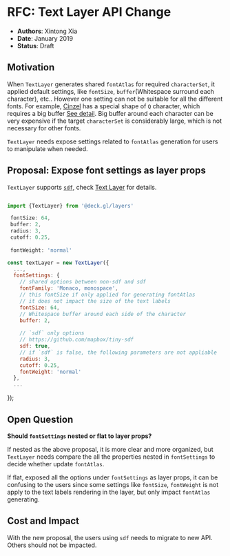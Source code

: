 # RFC: Text Layer API Change

* **Authors**: Xintong Xia 
* **Date**: January 2019
* **Status**: Draft 

## Motivation 

When `TextLayer` generates shared `fontAtlas` for required `characterSet`, it applied default settings, like 
`fontSize`, `buffer`(Whitespace surround each character), etc.. However one setting can not be suitable for 
all the different fonts. For example, [Cinzel](https://fonts.google.com/specimen/Cinzel) has a special shape 
of `Q` character, which requires a big buffer [See detail](https://github.com/uber/deck.gl/pull/2609). Big buffer around each character can be very expensive 
if the target `characterSet` is considerably large, which is not necessary for other fonts.

`TextLayer` needs expose settings related to `fontAtlas` generation for users to manipulate when needed.

## Proposal: Expose font settings as layer props

`TextLayer` supports [`sdf`](https://github.com/mapbox/tiny-sdf), check [Text Layer](/docs/layers/text-layer.md) for details.

```js

import {TextLayer} from '@deck.gl/layers'

 fontSize: 64,
 buffer: 2,
 radius: 3,
 cutoff: 0.25,
 
 fontWeight: 'normal'

const textLayer = new TextLayer({
  ...,
  fontSettings: {
    // shared options between non-sdf and sdf
    fontFamily: 'Monaco, monospace',
    // this fontSize if only applied for generating fontAtlas
    // it does not impact the size of the text labels 
    fontSize: 64, 
    // Whitespace buffer around each side of the character
    buffer: 2,
    
    // `sdf` only options
    // https://github.com/mapbox/tiny-sdf
    sdf: true,
    // if `sdf` is false, the following parameters are not appliable
    radius: 3,
    cutoff: 0.25,
    fontWeight: 'normal'
  },
  ...
```
});

## Open Question 

**Should `fontSettings` nested or flat to layer props?**

If nested as the above proposal, it is more clear and more organized, but `TextLayer` needs compare the all the
properties nested in `fontSettings` to decide whether update `fontAtlas`. 

If flat, exposed all the options under `fontSettings` as layer props, it can be confusing to the users since some settings like `fontSize`, `fontWeight` is 
not apply to the text labels rendering in the layer, but only impact `fontAtlas` generating.

## Cost and Impact
With the new proposal, the users using `sdf` needs to migrate to new API. Others should not be impacted.
